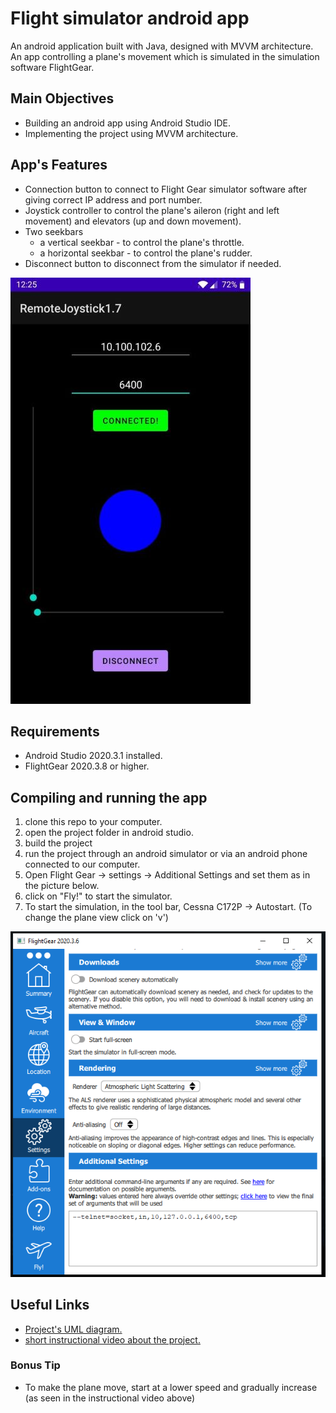 # Flight simulator android app
An android application built with Java, designed with MVVM architecture. An app controlling a plane's movement which is simulated in the simulation software FlightGear.

## Main Objectives
*  Building an android app using Android Studio IDE.
*  Implementing the project using MVVM architecture.

## App's Features
* Connection button to connect to Flight Gear simulator software after giving correct IP address and port number.
* Joystick controller to control the plane's aileron (right and left movement) and elevators (up and down movement).
* Two seekbars 
	* a vertical seekbar - to control the plane's throttle.
	* a horizontal seekbar - to control the plane's rudder.
* Disconnect button to disconnect from the simulator if needed.

![](ReadMePics/appScreenshot1.jpg)

## Requirements
-  Android Studio 2020.3.1 installed.
-   FlightGear 2020.3.8 or higher.

## Compiling and running the app
1. clone this repo to your computer.
2. open the project folder in android studio.
3. build the project
4. run the project through an android simulator or via an android phone connected to our computer.
5. Open Flight Gear -> settings -> Additional Settings and set them as in the picture below.
6. click on "Fly!" to start the simulator.
7. To start the simulation, in the tool bar, Cessna C172P -> Autostart. (To change the plane view click on 'v')

![](ReadMePics/fgSettings.PNG)

## Useful Links
* [Project's UML  diagram.](https://github.com/horskyyaron/RemoteFlightSimulatorJoystickAndroidApp/blob/master/ReadMePics/UML.png)
* [short instructional video about the project.](https://www.youtube.com/watch?v=UNd7jjYecPI&ab_channel=Csvideos)

### Bonus Tip
* To make the plane move, start at a lower speed and gradually increase (as seen in the instructional video above)

